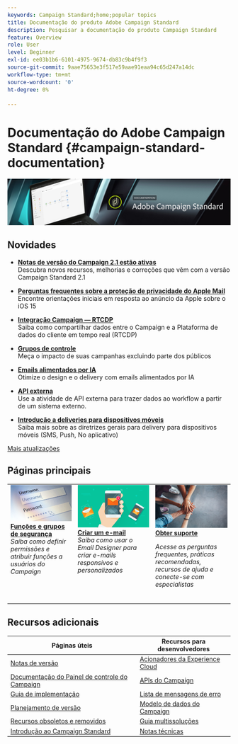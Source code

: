 ```yaml
---
keywords: Campaign Standard;home;popular topics
title: Documentação do produto Adobe Campaign Standard
description: Pesquisar a documentação do produto Campaign Standard
feature: Overview
role: User
level: Beginner
exl-id: ee03b1b6-6101-4975-9674-db83c9b4f9f3
source-git-commit: 9aae75653e3f517e59aae91eaa94c65d247a14dc
workflow-type: tm+mt
source-wordcount: '0'
ht-degree: 0%

---
```


# Documentação do Adobe Campaign Standard {#campaign-standard-documentation}

![](start/using/assets/do-not-localize/banner_acs_doc.jpg)

## Novidades

* **[Notas de versão do Campaign 2.1 estão ativas](rn/using/release-notes.md)**<br/> Descubra novos recursos, melhorias e correções que vêm com a versão Campaign Standard 2.1

* **[Perguntas frequentes sobre a proteção de privacidade do Apple Mail](https://experienceleague.adobe.com/docs/deliverability-learn/deliverability-best-practice-guide/technotes/apple-mail-privacy-faq.html?lang=pt-BR)**<br/> Encontre orientações iniciais em resposta ao anúncio da Apple sobre o iOS 15

* **[Integração Campaign — RTCDP](integrating/using/get-started-sources-destinations.md)**<br/> Saiba como compartilhar dados entre o Campaign e a Plataforma de dados do cliente em tempo real (RTCDP)

* **[Grupos de controle](sending/using/control-group.md)**<br/>
Meça o impacto de suas campanhas excluindo parte dos públicos

* **[Emails alimentados por IA](sending/using/predictive.md)**<br/>
Otimize o design e o delivery com emails alimentados por IA

* **[API externa](automating/using/external-api.md)**<br/>
Use a atividade de API externa para trazer dados ao workflow a partir de um sistema externo.

* **[Introdução a deliveries para dispositivos móveis](https://helpx.adobe.com/br/campaign/kb/acs-mobile.html)**<br/>
Saiba mais sobre as diretrizes gerais para delivery para dispositivos móveis (SMS, Push, No aplicativo)

[Mais atualizações](rn/using/documentation-updates.md)

## Páginas principais

<table>
<tr>
  <td valign="top">
    <a href="administration/using/about-access-management.md">
      <img alt="Funções" src="start/using/assets/roles.png"/>
    </a>
    <div>
    <a href="administration/using/about-access-management.md"><strong>Funções e grupos de segurança</strong></a>
    </div>
    <em>Saiba como definir permissões e atribuir funções a usuários do Campaign</em>
    <br>
  </td>
  <td valign="top">
    <a href="designing/using/designing-content-in-adobe-campaign.md">
      <img alt="Designer" src="start/using/assets/design.png" />
    </a>
    <div>
    <a href="designing/using/designing-content-in-adobe-campaign.md"><strong>Criar um e-mail</strong></a>
    </div>
    <em>Saiba como usar o Email Designer para criar e-mails responsivos e personalizados</em>
    <br>
  </td>
  <td valign="top">
       <img alt="Suporte" src="start/using/assets/do-not-localize/help.jpeg" />
    <div><a href="support.md">
    <strong>Obter suporte</strong></a>
    </div>
    <p><em>Acesse as perguntas frequentes, práticas recomendadas, recursos de ajuda e conecte-se com especialistas</em></p>
    <br>
  </td>
</tr>
</table>

## Recursos adicionais

| Páginas úteis | Recursos para desenvolvedores |
|---|---|
| [Notas de versão](rn/using/release-notes.md) | [Acionadores da Experience Cloud](integrating/using/about-adobe-experience-cloud-triggers.md) |
| [Documentação do Painel de controle do Campaign](https://experienceleague.adobe.com/docs/control-panel/using/control-panel-home.html?lang=pt-BR) | [APIs do Campaign](api/using/get-started-apis.md) |
| [Guia de implementação](https://helpx.adobe.com/br/campaign/kb/campaign-standard-implementation-guide.html) | [Lista de mensagens de erro](https://experienceleague.adobe.com/developer/campaign-errors/error_codes.html) |
| [Planejamento de versão](rn/using/release-planning.md) | [Modelo de dados do Campaign](developing/using/datamodel-introduction.md) |
| [Recursos obsoletos e removidos](rn/using/deprecated-features.md) | [Guia multissoluções](integrating/using/get-started-campaign-integrations.md) |
| [Introdução ao Campaign Standard](start/using/about-campaign-standard.md) | [Notas técnicas](https://helpx.adobe.com/br/campaign/kb/acs-article-list.html) |
